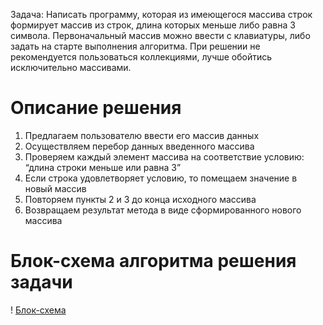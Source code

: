 Задача:
Написать программу, которая из имеющегося массива строк формирует массив из строк, длина которых меньше либо равна 3 символа. Первоначальный массив можно ввести с клавиатуры, либо задать на старте выполнения алгоритма. При решении не рекомендуется пользоваться коллекциями, лучше обойтись исключительно массивами.


# Описание решения

1. Предлагаем пользователю ввести его массив данных
2. Осуществляем перебор данных введенного массива
3. Проверяем каждый элемент массива на соответствие условию: “длина строки меньше или равна 3”
4. Если строка удовлетворяет условию, то помещаем значение в новый массив
5. Повторяем пункты 2 и 3 до конца исходного массива
6. Возвращаем результат метода в виде сформированного нового массива


# Блок-схема алгоритма решения задачи

! [Блок-схема](ZADACHA.jpg)
